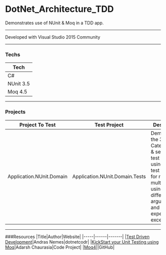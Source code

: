 # DotNet_Architecture_TDD

Demonstrates use of NUnit &amp; Moq in a TDD app.

---

Developed with Visual Studio 2015 Community

---

### Techs
|Tech|
|----|
|C#|
|NUnit 3.5|
|Moq 4.5|

---

### Projects
|Project To Test|Test Project|Description|
|---------------|------------|-----------|
|Application.NUnit.Domain|Application.NUnit.Domain.Tests|Demonstrates the 3A's, Categorizing & setting up test fixtures, using multiple test fixtures for running multiple tests using different arguments, and handling expected exceptions|

---

###Resources
|Title|Author|Website|
|-----|------|-------|
|[Test Driven Development](https://dotnetcodr.com/test-driven-development/)|Andras Nemes|dotnetcodr|
|[KickStart your Unit Testing using Moq](http://www.codeproject.com/Articles/796014/KickStart-your-Unit-Testing-using-Moq)|Adarsh Chaurasia|Code Project|
|[Moq4](https://github.com/Moq/moq4/wiki/Quickstart)||GitHub|

